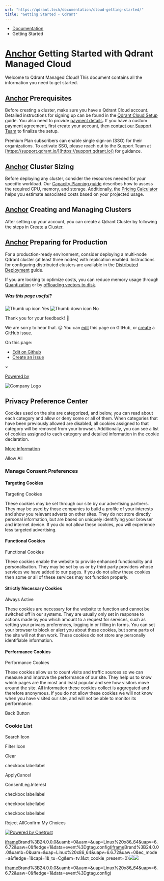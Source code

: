 ```yaml
---
url: "https://qdrant.tech/documentation/cloud-getting-started/"
title: "Getting Started - Qdrant"
---
```


- [Documentation](https://qdrant.tech/documentation/)
- Getting Started

# [Anchor](https://qdrant.tech/documentation/cloud-getting-started/\#getting-started-with-qdrant-managed-cloud) Getting Started with Qdrant Managed Cloud

Welcome to Qdrant Managed Cloud! This document contains all the information you need to get started.

## [Anchor](https://qdrant.tech/documentation/cloud-getting-started/\#prerequisites) Prerequisites

Before creating a cluster, make sure you have a Qdrant Cloud account. Detailed instructions for signing up can be found in the [Qdrant Cloud Setup](https://qdrant.tech/documentation/cloud/qdrant-cloud-setup/) guide. You also need to provide [payment details](https://qdrant.tech/documentation/cloud/pricing-payments/). If you have a custom payment agreement, first create your account, then [contact our Support Team](https://support.qdrant.io/) to finalize the setup.

Premium Plan subscribers can enable single sign-on (SSO) for their organizations. To activate SSO, please reach out to the Support Team at [https://support.qdrant.io/](https://support.qdrant.io/) for guidance.

## [Anchor](https://qdrant.tech/documentation/cloud-getting-started/\#cluster-sizing) Cluster Sizing

Before deploying any cluster, consider the resources needed for your specific workload. Our [Capacity Planning guide](https://qdrant.tech/documentation/guides/capacity-planning/) describes how to assess the required CPU, memory, and storage. Additionally, the [Pricing Calculator](https://cloud.qdrant.io/calculator?ajs_anonymous_id=fea5bd6c-c236-4e3b-9f6a-88261c2dbb61) helps you estimate associated costs based on your projected usage.

## [Anchor](https://qdrant.tech/documentation/cloud-getting-started/\#creating-and-managing-clusters) Creating and Managing Clusters

After setting up your account, you can create a Qdrant Cluster by following the steps in [Create a Cluster](https://qdrant.tech/documentation/cloud/create-cluster/).

## [Anchor](https://qdrant.tech/documentation/cloud-getting-started/\#preparing-for-production) Preparing for Production

For a production-ready environment, consider deploying a multi-node Qdrant cluster (at least three nodes) with replication enabled. Instructions for configuring distributed clusters are available in the [Distributed Deployment](https://qdrant.tech/documentation/guides/distributed_deployment/) guide.

If you are looking to optimize costs, you can reduce memory usage through [Quantization](https://qdrant.tech/documentation/guides/quantization/) or by [offloading vectors to disk](https://qdrant.tech/documentation/concepts/storage/#configuring-memmap-storage).

##### Was this page useful?

![Thumb up icon](https://qdrant.tech/icons/outline/thumb-up.svg)
Yes
![Thumb down icon](https://qdrant.tech/icons/outline/thumb-down.svg)
No

Thank you for your feedback! 🙏

We are sorry to hear that. 😔 You can [edit](https://qdrant.tech/github.com/qdrant/landing_page/tree/master/qdrant-landing/content/documentation/cloud-getting-started.md) this page on GitHub, or [create](https://github.com/qdrant/landing_page/issues/new/choose) a GitHub issue.

On this page:

- [Edit on Github](https://github.com/qdrant/landing_page/tree/master/qdrant-landing/content/documentation/cloud-getting-started.md)
- [Create an issue](https://github.com/qdrant/landing_page/issues/new/choose)

×

[Powered by](https://qdrant.tech/)

![Company Logo](https://cdn.cookielaw.org/logos/static/ot_company_logo.png)

## Privacy Preference Center

Cookies used on the site are categorized, and below, you can read about each category and allow or deny some or all of them. When categories that have been previously allowed are disabled, all cookies assigned to that category will be removed from your browser.
Additionally, you can see a list of cookies assigned to each category and detailed information in the cookie declaration.


[More information](https://qdrant.tech/legal/privacy-policy/#cookies-and-web-beacons)

Allow All

### Manage Consent Preferences

#### Targeting Cookies

Targeting Cookies

These cookies may be set through our site by our advertising partners. They may be used by those companies to build a profile of your interests and show you relevant adverts on other sites. They do not store directly personal information, but are based on uniquely identifying your browser and internet device. If you do not allow these cookies, you will experience less targeted advertising.

#### Functional Cookies

Functional Cookies

These cookies enable the website to provide enhanced functionality and personalisation. They may be set by us or by third party providers whose services we have added to our pages. If you do not allow these cookies then some or all of these services may not function properly.

#### Strictly Necessary Cookies

Always Active

These cookies are necessary for the website to function and cannot be switched off in our systems. They are usually only set in response to actions made by you which amount to a request for services, such as setting your privacy preferences, logging in or filling in forms. You can set your browser to block or alert you about these cookies, but some parts of the site will not then work. These cookies do not store any personally identifiable information.

#### Performance Cookies

Performance Cookies

These cookies allow us to count visits and traffic sources so we can measure and improve the performance of our site. They help us to know which pages are the most and least popular and see how visitors move around the site. All information these cookies collect is aggregated and therefore anonymous. If you do not allow these cookies we will not know when you have visited our site, and will not be able to monitor its performance.

Back Button

### Cookie List

Search Icon

Filter Icon

Clear

checkbox labellabel

ApplyCancel

ConsentLeg.Interest

checkbox labellabel

checkbox labellabel

checkbox labellabel

Reject AllConfirm My Choices

[![Powered by Onetrust](https://cdn.cookielaw.org/logos/static/powered_by_logo.svg)](https://www.onetrust.com/products/cookie-consent/)

[iframe](https://td.doubleclick.net/td/rul/10862264272?random=1748574969885&cv=11&fst=1748574969885&fmt=3&bg=ffffff&guid=ON&async=1&gtm=45be55s2v9117590405z8898302740za200zb898302740&gcd=13l3l3l3l1l1&dma=0&tag_exp=101509157~103116026~103130498~103130500~103200004~103233427~103252644~103252646~103351866~103351868~104481633~104481635~104559073~104559075&ptag_exp=101509157~103116026~103130498~103130500~103200004~103233427~103252644~103252646~103351869~103351871~104481633~104481635~104559073~104559075&u_w=1280&u_h=1024&url=https%3A%2F%2Fqdrant.tech%2Fdocumentation%2Fcloud-getting-started%2F&hn=www.googleadservices.com&frm=0&tiba=Getting%20Started%20-%20Qdrant&npa=0&pscdl=noapi&auid=1391191615.1748574970&uaa=x86&uab=64&uafvl=Google%2520Chrome%3B137.0.7151.55%7CChromium%3B137.0.7151.55%7CNot%252FA)Brand%3B24.0.0.0&uamb=0&uam=&uap=Linux%20x86_64&uapv=6.6.72&uaw=0&fledge=1&data=event%3Dgtag.config)[iframe](https://td.doubleclick.net/td/rul/10862264272?random=1748574969864&cv=11&fst=1748574969864&fmt=3&bg=ffffff&guid=ON&async=1&gcl_ctr=1&gtm=45be55s2v9117590405z8898302740za200zb898302740&gcd=13l3l3l3l1l1&dma=0&tag_exp=101509157~103116026~103130498~103130500~103200004~103233427~103252644~103252646~103351866~103351868~104481633~104481635~104559073~104559075&ptag_exp=101509157~103116026~103130498~103130500~103200004~103233427~103252644~103252646~103351869~103351871~104481633~104481635~104559073~104559075&u_w=1280&u_h=1024&url=https%3A%2F%2Fqdrant.tech%2Fdocumentation%2Fcloud-getting-started%2F&label=_FJrCMev-7EDEND_w7so&hn=www.googleadservices.com&frm=0&tiba=Getting%20Started%20-%20Qdrant&value=0&bttype=purchase&npa=0&pscdl=noapi&auid=1391191615.1748574970&uaa=x86&uab=64&uafvl=Google%2520Chrome%3B137.0.7151.55%7CChromium%3B137.0.7151.55%7CNot%252FA)Brand%3B24.0.0.0&uamb=0&uam=&uap=Linux%20x86_64&uapv=6.6.72&uaw=0&ec_mode=a&fledge=1&capi=1&_tu=Cg&em=tv.1&ct_cookie_present=0)![](https://t.co/1/i/adsct?bci=4&dv=America%2FAdak%26en-US%2Cen%26Google%20Inc.%26Linux%20x86_64%26255%261280%261024%264%2624%261280%261024%260%26na&eci=3&event=%7B%7D&event_id=17489801-7373-4454-b913-d7517d90fb0a&integration=advertiser&p_id=Twitter&p_user_id=0&pl_id=4cecae86-72a2-4774-8918-b9f811fb0d6c&tw_document_href=https%3A%2F%2Fqdrant.tech%2Fdocumentation%2Fcloud-getting-started%2F&tw_iframe_status=0&txn_id=o81g6&type=javascript&version=2.3.33)![](https://analytics.twitter.com/1/i/adsct?bci=4&dv=America%2FAdak%26en-US%2Cen%26Google%20Inc.%26Linux%20x86_64%26255%261280%261024%264%2624%261280%261024%260%26na&eci=3&event=%7B%7D&event_id=17489801-7373-4454-b913-d7517d90fb0a&integration=advertiser&p_id=Twitter&p_user_id=0&pl_id=4cecae86-72a2-4774-8918-b9f811fb0d6c&tw_document_href=https%3A%2F%2Fqdrant.tech%2Fdocumentation%2Fcloud-getting-started%2F&tw_iframe_status=0&txn_id=o81g6&type=javascript&version=2.3.33)

[iframe](https://td.doubleclick.net/td/rul/10862264272?random=1748574970918&cv=11&fst=1748574970918&fmt=3&bg=ffffff&guid=ON&async=1&gtm=45be55s2v9117590405za200zb898302740&gcd=13l3l3l3l1l1&dma=0&tag_exp=101509157~103116026~103130498~103130500~103200004~103233427~103252644~103252646~103351866~103351868~104481633~104481635~104559073~104559075&ptag_exp=101509157~103116026~103130498~103130500~103200004~103233427~103252644~103252646~103351869~103351871~104481633~104481635~104559073~104559075&u_w=1280&u_h=1024&url=https%3A%2F%2Fqdrant.tech%2Fdocumentation%2Fcloud-getting-started%2F&hn=www.googleadservices.com&frm=0&tiba=Getting%20Started%20-%20Qdrant&did=dZTQ1Zm&gdid=dZTQ1Zm&npa=0&pscdl=noapi&auid=1391191615.1748574970&uaa=x86&uab=64&uafvl=Google%2520Chrome%3B137.0.7151.55%7CChromium%3B137.0.7151.55%7CNot%252FA)Brand%3B24.0.0.0&uamb=0&uam=&uap=Linux%20x86_64&uapv=6.6.72&uaw=0&fledge=1&data=event%3Dgtag.config)